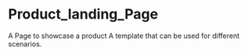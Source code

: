 # Product_landing_Page
A Page to showcase a product
A template that can be used for different scenarios.
